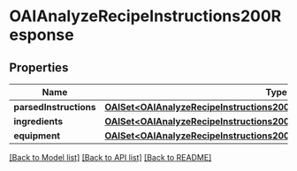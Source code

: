 # OAIAnalyzeRecipeInstructions200Response

## Properties
Name | Type | Description | Notes
------------ | ------------- | ------------- | -------------
**parsedInstructions** | [**OAISet&lt;OAIAnalyzeRecipeInstructions200ResponseParsedInstructionsInner&gt;***](OAIAnalyzeRecipeInstructions200ResponseParsedInstructionsInner.md) |  | 
**ingredients** | [**OAISet&lt;OAIAnalyzeRecipeInstructions200ResponseIngredientsInner&gt;***](OAIAnalyzeRecipeInstructions200ResponseIngredientsInner.md) |  | 
**equipment** | [**OAISet&lt;OAIAnalyzeRecipeInstructions200ResponseIngredientsInner&gt;***](OAIAnalyzeRecipeInstructions200ResponseIngredientsInner.md) |  | 

[[Back to Model list]](../README.md#documentation-for-models) [[Back to API list]](../README.md#documentation-for-api-endpoints) [[Back to README]](../README.md)


